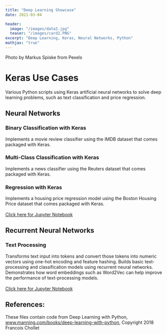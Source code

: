 ```yaml
---
title: "Deep Learning Showcase"
date: 2021-03-04

header:
  image: "/images/data2.jpg"
  teaser: "/images/card2.PNG"
excerpt: "Deep Learning, Keras, Neural Networks, Python"
mathjax: "true"
---
```


Photo by Markus Spiske from Pexels

# Keras Use Cases
Various Python scripts using Keras artificial neural networks to solve deep learning problems, such as text classification and price regression.

## Neural Networks
### Binary Classification with Keras
Implements a movie review classifier using the IMDB dataset that comes packaged with Keras.
<br>
### Multi-Class Classification with Keras
Implements a news classifier using the Reuters dataset that comes packaged with Keras.
<br>
### Regression with Keras
Implements a housing price regression model using the Boston Housing Price dataset that comes packaged with Keras.
<br>
<br>
<a href="https://github.com/MaryDonovanMartello/Deep-Learning/blob/main/Keras%20Classification%20and%20Regression%20Models.ipynb" target="_blank">Click here for Jupyter Notebook</a>

## Recurrent Neural Networks
### Text Processing
Transforms text input into tokens and convert those tokens into numeric vectors using one-hot encoding and feature hashing.  Builds basic text-processing and classification models using recurrent neural networks.  Demonstrates how word embeddings such as Word2Vec can help improve the performance of text-processing models.
<br>
<br>
<a href="https://github.com/MaryDonovanMartello/Deep-Learning/blob/main/Keras%20Text%20Processing%20and%20Classification.ipynb" target="_blank">Click here for Jupyter Notebook</a>


## References:
These files contain code from Deep Learning with Python, <a href="https://www.manning.com/books/deep-learning-with-python" target="_blank"> www.manning.com/books/deep-learning-with-python</a>, Copyright 2018 Francois Chollet

<!--   teaser: "/images/data2.jpg" -->
